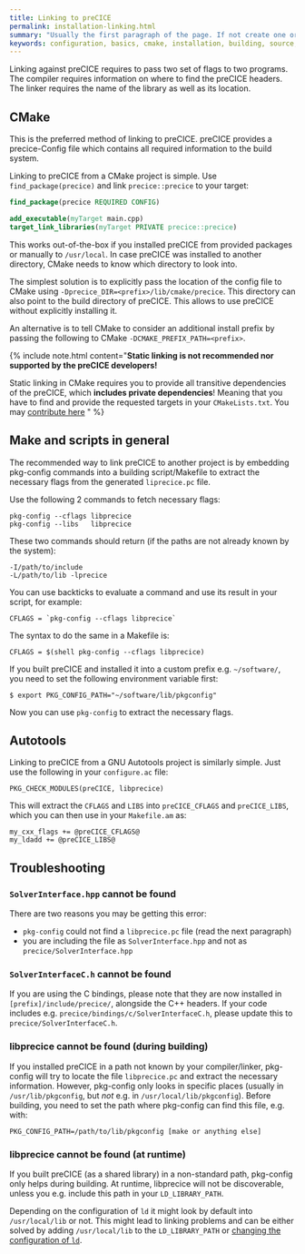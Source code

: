 ```yaml
---
title: Linking to preCICE
permalink: installation-linking.html
summary: "Usually the first paragraph of the page. If not create one or simple leave the field blank"
keywords: configuration, basics, cmake, installation, building, source, autotools, make, pkg-config
---
```


Linking against preCICE requires to pass two set of flags to two programs.
The compiler requires information on where to find the preCICE headers.
The linker requires the name of the library as well as its location.


## CMake

This is the preferred method of linking to preCICE.
preCICE provides a precice-Config file which contains all required information to the build system.

Linking to preCICE from a CMake project is simple.
Use `find_package(precice)` and link `precice::precice` to your target:

```cmake
find_package(precice REQUIRED CONFIG)

add_executable(myTarget main.cpp)
target_link_libraries(myTarget PRIVATE precice::precice)
```

This works out-of-the-box if you installed preCICE from provided packages or manually to `/usr/local`.
In case preCICE was installed to another directory, CMake needs to know which directory to look into.

The simplest solution is to explicitly pass the location of the config file to CMake using `-Dprecice_DIR=<prefix>/lib/cmake/precice`.
This directory can also point to the build directory of preCICE. This allows to use preCICE without explicitly installing it.

An alternative is to tell CMake to consider an additional install prefix by passing the following to CMake `-DCMAKE_PREFIX_PATH=<prefix>`.

{% include note.html content="__Static linking is not recommended nor supported by the preCICE developers!__  

Static linking in CMake requires you to provide all transitive dependencies of the preCICE, which __includes private dependencies__!
Meaning that you have to find and provide the requested targets in your `CMakeLists.txt`.
You may [contribute here](https://github.com/precice/precice/pull/343)
" %}


## Make and scripts in general

The recommended way to link preCICE to another project is by embedding pkg-config commands into a building script/Makefile to extract the necessary flags from the generated `liprecice.pc` file.

Use the following 2 commands to fetch necessary flags:
```
pkg-config --cflags libprecice
pkg-config --libs   libprecice
```

These two commands should return (if the paths are not already known by the system):
```
-I/path/to/include
-L/path/to/lib -lprecice
```

You can use backticks to evaluate a command and use its result in your script, for example: 
```
CFLAGS = `pkg-config --cflags libprecice`
```
The syntax to do the same in a Makefile is:
```
CFLAGS = $(shell pkg-config --cflags libprecice)
```

If you built preCICE and installed it into a custom prefix e.g. `~/software/`, you need to set the following environment variable first:
```
$ export PKG_CONFIG_PATH="~/software/lib/pkgconfig"
```
Now you can use `pkg-config` to extract the necessary flags.


## Autotools

Linking to preCICE from a GNU Autotools project is similarly simple. Just use the following in your `configure.ac` file:

```
PKG_CHECK_MODULES(preCICE, libprecice)
```

This will extract the `CFLAGS` and `LIBS` into `preCICE_CFLAGS` and `preCICE_LIBS`, which you can then use in your `Makefile.am` as:

```
my_cxx_flags += @preCICE_CFLAGS@
my_ldadd += @preCICE_LIBS@
```


## Troubleshooting

### `SolverInterface.hpp` cannot be found

There are two reasons you may be getting this error:
* `pkg-config` could not find a `libprecice.pc` file (read the next paragraph)
* you are including the file as `SolverInterface.hpp` and not as `precice/SolverInterface.hpp`

### `SolverInterfaceC.h` cannot be found

If you are using the C bindings, please note that they are now installed in `[prefix]/include/precice/`, alongside the C++ headers. If your code includes e.g. `precice/bindings/c/SolverInterfaceC.h`, please update this to `precice/SolverInterfaceC.h`.

### libprecice cannot be found (during building)

If you installed preCICE in a path not known by your compiler/linker, pkg-config will try to locate the file `libprecice.pc` and extract the necessary information. However, pkg-config only looks in specific places (usually in `/usr/lib/pkgconfig`, but *not* e.g. in `/usr/local/lib/pkgconfig`). Before building, you need to set the path where pkg-config can find this file, e.g. with:
```
PKG_CONFIG_PATH=/path/to/lib/pkgconfig [make or anything else]
```

### libprecice cannot be found (at runtime)

If you built preCICE (as a shared library) in a non-standard path, pkg-config only helps during building. At runtime, libprecice will not be discoverable, unless you e.g. include this path in your `LD_LIBRARY_PATH`.

Depending on the configuration of `ld` it might look by default into `/usr/local/lib` or not. This might lead to linking problems and can be either solved by adding `/usr/local/lib` to the `LD_LIBRARY_PATH` or [changing the configuration of `ld`](https://lonesysadmin.net/2013/02/22/error-while-loading-shared-libraries-cannot-open-shared-object-file/).
